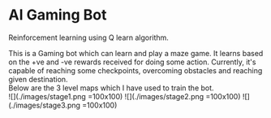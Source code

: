 # AI Gaming Bot
Reinforcement learning using Q learn algorithm.

This is a Gaming bot which can learn and play a maze game. It learns based on the +ve and -ve rewards received for doing some action. Currently, it's capable of reaching some checkpoints, overcoming obstacles and reaching given destination.
<br>
Below are the 3 level maps which I have used to train the bot.<br>
![](./images/stage1.png =100x100)
![](./images/stage2.png =100x100)
![](./images/stage3.png =100x100)
<br>
